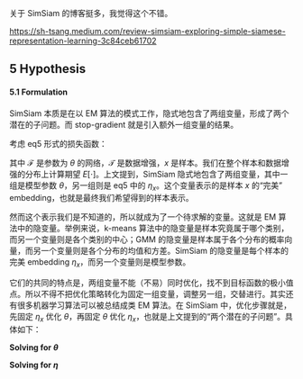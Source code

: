 关于 SimSiam 的博客挺多，我觉得这个不错。

https://sh-tsang.medium.com/review-simsiam-exploring-simple-siamese-representation-learning-3c84ceb61702

## 5 Hypothesis

#### 5.1 Formulation

SimSiam 本质是在以 EM 算法的模式工作，隐式地包含了两组变量，形成了两个潜在的子问题。而 stop-gradient 就是引入额外一组变量的结果。

考虑 eq5 形式的损失函数：



其中 $\mathcal F$ 是参数为 $\theta$ 的网络，$\mathcal T$ 是数据增强，$x$ 是样本。我们在整个样本和数据增强的分布上计算期望 $E[\cdot]$。上文提到，SimSiam 隐式地包含了两组变量，其中一组是模型参数 $\theta$，另一组则是 eq5 中的 $\eta_x$。这个变量表示的是样本 $x$ 的“完美” embedding，也就是最终我们希望得到的样本表示。

然而这个表示我们是不知道的，所以就成为了一个待求解的变量。这就是 EM 算法中的隐变量。举例来说，k-means 算法中的隐变量是样本究竟属于哪个类别，而另一个变量则是各个类别的中心；GMM 的隐变量是样本属于各个分布的概率向量，而另一个变量则是各个分布的均值和方差。SimSiam 的隐变量是每个样本的完美 embedding $\eta_x$，而另一个变量则是模型参数。

它们的共同的特点是，两组变量不能（不易）同时优化，找不到目标函数的极小值点。所以不得不把优化策略转化为固定一组变量，调整另一组，交替进行。其实还有很多机器学习算法可以被总结成类 EM 算法。在 SimSiam 中，优化步骤就是，先固定 $\eta_x$ 优化 $\theta$，再固定 $\theta$ 优化 $\eta_x$，也就是上文提到的“两个潜在的子问题”。具体如下：

**Solving for $\theta$**



**Solving for $\eta$**
